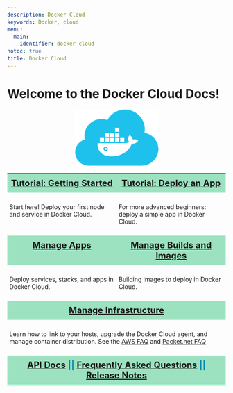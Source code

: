 ```yaml
---
description: Docker Cloud
keywords: Docker, cloud
menu:
  main:
    identifier: docker-cloud
notoc: true
title: Docker Cloud
---
```


# Welcome to the Docker Cloud Docs!

<center>
<img src="images/Docker-Cloud-Blue.png">
</center>

<style type="text/css">
.tg td{width="50%";padding:10px 5px;border:none;overflow:hidden;word-break:normal;}
.sherbet{width="50%";font-size:20px;font-weight:bold;background-color:#9CE2C0;color:#008AB5;text-align:center;vertical-align:top}
.plain{width="50%";vertical-align:top}
</style>

<table class="tg">
  <tr>
    <td class="sherbet" width="50%"><a href="getting-started/index.md">Tutorial: Getting Started</a></td>
    <td class="sherbet" width="50%"><a href="getting-started/deploy-app/index.md">Tutorial: Deploy an App</a></td>
  </tr>
  <tr>
    <td class="plain" width="50%"><p>Start here! Deploy your first node and service in Docker Cloud.</p></td>
    <td class="plain" width="50%"><p>For more advanced beginners: deploy a simple app in Docker Cloud.</p></td>
  </tr>
  <tr>
    <td class="sherbet" width="50%"><a href="apps/index.md">Manage Apps</a></td>
    <td class="sherbet" width="50%"><a href="builds/index.md">Manage Builds and Images</a></td>
  </tr>
  <tr>
    <td class="plain" width="50%"><p>Deploy services, stacks, and apps in Docker Cloud.</p></td>
    <td class="plain" width="50%"><p>Building images to deploy in Docker Cloud.</p></td>
  </tr>
  <tr>
    <td class="sherbet" colspan="2"><a href="infrastructure/index.md">Manage Infrastructure</a></td>
  </tr>
  <tr>
    <td class="plain" colspan="2"><p>Learn how to link to your hosts, upgrade the Docker Cloud agent, and manage container distribution. See the <a href="infrastructure/cloud-on-aws-faq.md">AWS FAQ</a> and <a href="infrastructure/cloud-on-packet.net-faq.md">Packet.net FAQ</a></p></td>
  </tr>
  <tr>
    <td class="sherbet" colspan="2"> <a href="https://docs.docker.com/apidocs/docker-cloud/">API Docs</a> || <a href="docker-errors-faq.md">Frequently Asked Questions</a> || <a href="release-notes.md">Release Notes</a></td>
  </tr>
</table>